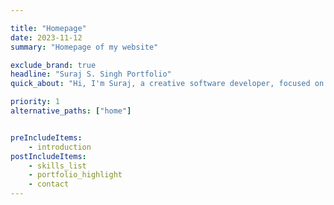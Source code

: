 ```yaml
---

title: "Homepage"
date: 2023-11-12
summary: "Homepage of my website"

exclude_brand: true
headline: "Suraj S. Singh Portfolio"
quick_about: "Hi, I'm Suraj, a creative software developer, focused on creating engaging interactive that not only entertains but also educates."

priority: 1
alternative_paths: ["home"]


preIncludeItems: 
    - introduction
postIncludeItems: 
    - skills_list
    - portfolio_highlight
    - contact
---
```

